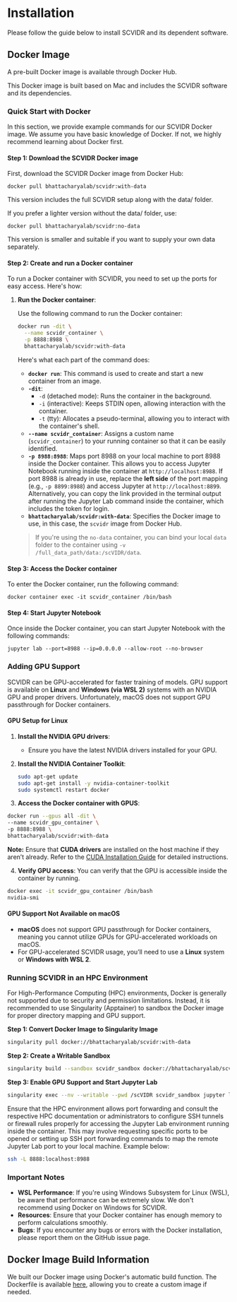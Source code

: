 # Installation

Please follow the guide below to install SCVIDR and its dependent software.

## Docker Image

A pre-built Docker image is available through Docker Hub.




This Docker image is built based on Mac and includes the SCVIDR software and its dependencies.

### Quick Start with Docker

In this section, we provide example commands for our SCVIDR Docker image. We assume you have basic knowledge of Docker. If not, we highly recommend learning about Docker first.

#### Step 1: Download the SCVIDR Docker image

First, download the SCVIDR Docker image from Docker Hub:

```
docker pull bhattacharyalab/scvidr:with-data

```

This version includes the full SCVIDR setup along with the data/ folder.

If you prefer a lighter version without the data/ folder, use:

```
docker pull bhattacharyalab/scvidr:no-data
```
This version is smaller and suitable if you want to supply your own data separately.

#### Step 2: Create and run a Docker container

To run a Docker container with SCVIDR, you need to set up the ports for easy access. Here's how:

1. **Run the Docker container**:

    Use the following command to run the Docker container:
    
    ```bash
    docker run -dit \
      --name scvidr_container \
      -p 8888:8988 \
      bhattacharyalab/scvidr:with-data
    ```

    Here's what each part of the command does:
    
    - **`docker run`**: This command is used to create and start a new container from an image.
    - **`-dit`**: 
      - `-d` (detached mode): Runs the container in the background.
      - `-i` (interactive): Keeps STDIN open, allowing interaction with the container.
      - `-t` (tty): Allocates a pseudo-terminal, allowing you to interact with the container's shell.
    - **`--name scvidr_container`**: Assigns a custom name (`scvidr_container`) to your running container so that it can be easily identified.
    - **`-p 8988:8988`**: Maps port 8988 on your local machine to port 8988 inside the Docker container. This allows you to access Jupyter Notebook running inside the container at `http://localhost:8988`. If port 8988 is already in use, replace the **left side** of the port mapping (e.g., `-p 8899:8988`) and access Jupyter at `http://localhost:8899`. Alternatively, you can copy the link provided in the terminal output after running the Jupyter Lab command inside the container, which includes the token for login.
    - **`bhattacharyalab/scvidr:with-data`**: Specifies the Docker image to use, in this case, the `scvidr` image from Docker Hub.
  

   > If you're using the `no-data` container, you can bind your local `data` folder to the container using `-v /full_data_path/data:/scVIDR/data`.



#### Step 3: Access the Docker container

To enter the Docker container, run the following command:

```
docker container exec -it scvidr_container /bin/bash

```


#### Step 4: Start Jupyter Notebook

Once inside the Docker container, you can start Jupyter Notebook with the following commands:

```
jupyter lab --port=8988 --ip=0.0.0.0 --allow-root --no-browser

```

### Adding GPU Support

SCVIDR can be GPU-accelerated for faster training of models. GPU support is available on **Linux** and **Windows (via WSL 2)** systems with an NVIDIA GPU and proper drivers. Unfortunately, macOS does not support GPU passthrough for Docker containers.

#### GPU Setup for Linux

1. **Install the NVIDIA GPU drivers**:
   - Ensure you have the latest NVIDIA drivers installed for your GPU.
   
2. **Install the NVIDIA Container Toolkit**:
   ```bash
   sudo apt-get update
   sudo apt-get install -y nvidia-container-toolkit
   sudo systemctl restart docker
   ```
  
3. **Access the Docker container with GPUS**:
  ```bash
  docker run --gpus all -dit \
  --name scvidr_gpu_container \
  -p 8888:8988 \
  bhattacharyalab/scvidr:with-data
  ```
**Note:** Ensure that **CUDA drivers** are installed on the host machine if they aren’t already. Refer to the [CUDA Installation Guide](https://docs.nvidia.com/cuda/cuda-installation-guide-linux/index.html) for detailed instructions.


4. **Verify GPU access**: You can verify that the GPU is accessible inside the container by running.
```bash
docker exec -it scvidr_gpu_container /bin/bash
nvidia-smi
```

#### GPU Support Not Available on macOS

- **macOS** does not support GPU passthrough for Docker containers, meaning you cannot utilize GPUs for GPU-accelerated workloads on macOS.
- For GPU-accelerated SCVIDR usage, you’ll need to use a **Linux** system or **Windows with WSL 2**.

### Running SCVIDR in an HPC Environment

For High-Performance Computing (HPC) environments, Docker is generally not supported due to security and permission limitations. Instead, it is recommended to use Singularity (Apptainer) to sandbox the Docker image for proper directory mapping and GPU support.

**Step 1: Convert Docker Image to Singularity Image**

```bash
singularity pull docker://bhattacharyalab/scvidr:with-data
```
**Step 2: Create a Writable Sandbox**

```bash
singularity build --sandbox scvidr_sandbox docker://bhattacharyalab/scvidr:with-data
```
**Step 3: Enable GPU Support and Start Jupyter Lab**

```bash
singularity exec --nv --writable --pwd /scVIDR scvidr_sandbox jupyter lab --ip=0.0.0.0 --no-browser --allow-root --port=8988
```

Ensure that the HPC environment allows port forwarding and consult the respective HPC documentation or administrators to configure SSH tunnels or firewall rules properly for accessing the Jupyter Lab environment running inside the container. This may involve requesting specific ports to be opened or setting up SSH port forwarding commands to map the remote Jupyter Lab port to your local machine. Example below:
```bash
ssh -L 8888:localhost:8988
```


### Important Notes

- **WSL Performance**: If you're using Windows Subsystem for Linux (WSL), be aware that performance can be extremely slow. We don't recommend using Docker on Windows for SCVIDR.
- **Resources**: Ensure that your Docker container has enough memory to perform calculations smoothly.
- **Bugs**: If you encounter any bugs or errors with the Docker installation, please report them on the GitHub issue page.

## Docker Image Build Information

We built our Docker image using Docker's automatic build function. The Dockerfile is available [here](https://github.com/DrNamwob/scVIDR_VP_DB.git), allowing you to create a custom image if needed.
